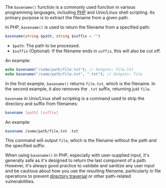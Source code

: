 The `basename()` function is a commonly used function in various programming languages, including [PHP](../programming/php.md) and Unix/Linux shell scripting. Its primary purpose is to extract the filename from a given path.

In PHP, `basename()` is used to return the filename from a specified path:

```php
basename(string $path, string $suffix = "")
```

- `$path`: The path to be processed.
- `$suffix` (Optional): If the filename ends in `suffix`, this will also be cut off.

An example:

```php
echo basename("/some/path/file.txt"); // Outputs: file.txt
echo basename("/some/path/file.txt", ".txt"); // Outputs: file
```

In the first example, `basename()` returns `file.txt`, which is the filename. In the second example, it also removes the `.txt` suffix, returning just `file`.

`basename` in Unix/Linux shell scripting is a command used to strip the directory and suffix from filenames:

```bash
basename [path] [suffix]
```

An example:

```bash
basename /some/path/file.txt .txt
```

This command will output `file`, which is the filename without the path and the specified suffix.

When using `basename()` in PHP, especially with user-supplied input, it's generally safe as it's designed to return the last component of a path. However, it's always good practice to validate and sanitize any user input and be cautious about how you use the resulting filename, particularly in file operations to prevent [directory traversal](../security/dirtrav.md) or other path-related vulnerabilities.